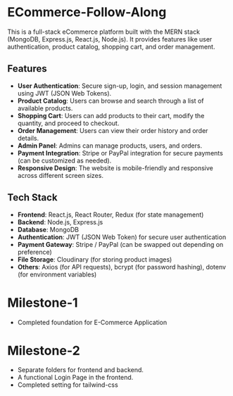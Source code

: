 # ECommerce-Follow-Along

This is a full-stack eCommerce platform built with the MERN stack (MongoDB, Express.js, React.js, Node.js). It provides features like user authentication, product catalog, shopping cart, and order management.

## Features

- **User Authentication**: Secure sign-up, login, and session management using JWT (JSON Web Tokens).
- **Product Catalog**: Users can browse and search through a list of available products.
- **Shopping Cart**: Users can add products to their cart, modify the quantity, and proceed to checkout.
- **Order Management**: Users can view their order history and order details.
- **Admin Panel**: Admins can manage products, users, and orders.
- **Payment Integration**: Stripe or PayPal integration for secure payments (can be customized as needed).
- **Responsive Design**: The website is mobile-friendly and responsive across different screen sizes.

## Tech Stack

- **Frontend**: React.js, React Router, Redux (for state management)
- **Backend**: Node.js, Express.js
- **Database**: MongoDB
- **Authentication**: JWT (JSON Web Token) for secure user authentication
- **Payment Gateway**: Stripe / PayPal (can be swapped out depending on preference)
- **File Storage**: Cloudinary (for storing product images)
- **Others**: Axios (for API requests), bcrypt (for password hashing), dotenv (for environment variables)



# Milestone-1

* Completed foundation for E-Commerce Application

# Milestone-2

* Separate folders for frontend and backend.
* A functional Login Page in the frontend.
* Completed setting for tailwind-css